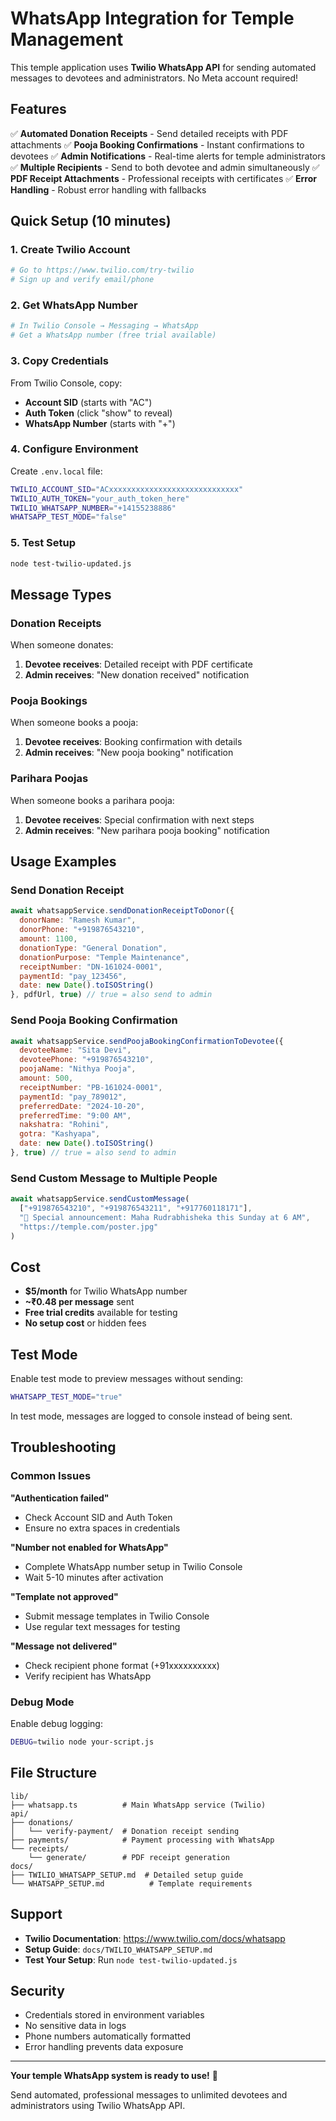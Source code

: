 # WhatsApp Integration for Temple Management

This temple application uses **Twilio WhatsApp API** for sending automated messages to devotees and administrators. No Meta account required!

## Features

✅ **Automated Donation Receipts** - Send detailed receipts with PDF attachments
✅ **Pooja Booking Confirmations** - Instant confirmations to devotees
✅ **Admin Notifications** - Real-time alerts for temple administrators
✅ **Multiple Recipients** - Send to both devotee and admin simultaneously
✅ **PDF Receipt Attachments** - Professional receipts with certificates
✅ **Error Handling** - Robust error handling with fallbacks

## Quick Setup (10 minutes)

### 1. Create Twilio Account
```bash
# Go to https://www.twilio.com/try-twilio
# Sign up and verify email/phone
```

### 2. Get WhatsApp Number
```bash
# In Twilio Console → Messaging → WhatsApp
# Get a WhatsApp number (free trial available)
```

### 3. Copy Credentials
From Twilio Console, copy:
- **Account SID** (starts with "AC")
- **Auth Token** (click "show" to reveal)
- **WhatsApp Number** (starts with "+")

### 4. Configure Environment
Create `.env.local` file:
```bash
TWILIO_ACCOUNT_SID="ACxxxxxxxxxxxxxxxxxxxxxxxxxxxxx"
TWILIO_AUTH_TOKEN="your_auth_token_here"
TWILIO_WHATSAPP_NUMBER="+14155238886"
WHATSAPP_TEST_MODE="false"
```

### 5. Test Setup
```bash
node test-twilio-updated.js
```

## Message Types

### Donation Receipts
When someone donates:
1. **Devotee receives**: Detailed receipt with PDF certificate
2. **Admin receives**: "New donation received" notification

### Pooja Bookings
When someone books a pooja:
1. **Devotee receives**: Booking confirmation with details
2. **Admin receives**: "New pooja booking" notification

### Parihara Poojas
When someone books a parihara pooja:
1. **Devotee receives**: Special confirmation with next steps
2. **Admin receives**: "New parihara pooja booking" notification

## Usage Examples

### Send Donation Receipt
```javascript
await whatsappService.sendDonationReceiptToDonor({
  donorName: "Ramesh Kumar",
  donorPhone: "+919876543210",
  amount: 1100,
  donationType: "General Donation",
  donationPurpose: "Temple Maintenance",
  receiptNumber: "DN-161024-0001",
  paymentId: "pay_123456",
  date: new Date().toISOString()
}, pdfUrl, true) // true = also send to admin
```

### Send Pooja Booking Confirmation
```javascript
await whatsappService.sendPoojaBookingConfirmationToDevotee({
  devoteeName: "Sita Devi",
  devoteePhone: "+919876543210",
  poojaName: "Nithya Pooja",
  amount: 500,
  receiptNumber: "PB-161024-0001",
  paymentId: "pay_789012",
  preferredDate: "2024-10-20",
  preferredTime: "9:00 AM",
  nakshatra: "Rohini",
  gotra: "Kashyapa",
  date: new Date().toISOString()
}, true) // true = also send to admin
```

### Send Custom Message to Multiple People
```javascript
await whatsappService.sendCustomMessage(
  ["+919876543210", "+919876543211", "+917760118171"],
  "🙏 Special announcement: Maha Rudrabhisheka this Sunday at 6 AM",
  "https://temple.com/poster.jpg"
)
```

## Cost

- **$5/month** for Twilio WhatsApp number
- **~₹0.48 per message** sent
- **Free trial credits** available for testing
- **No setup cost** or hidden fees

## Test Mode

Enable test mode to preview messages without sending:
```bash
WHATSAPP_TEST_MODE="true"
```

In test mode, messages are logged to console instead of being sent.

## Troubleshooting

### Common Issues

**"Authentication failed"**
- Check Account SID and Auth Token
- Ensure no extra spaces in credentials

**"Number not enabled for WhatsApp"**
- Complete WhatsApp number setup in Twilio Console
- Wait 5-10 minutes after activation

**"Template not approved"**
- Submit message templates in Twilio Console
- Use regular text messages for testing

**"Message not delivered"**
- Check recipient phone format (+91xxxxxxxxxx)
- Verify recipient has WhatsApp

### Debug Mode

Enable debug logging:
```bash
DEBUG=twilio node your-script.js
```

## File Structure

```
lib/
├── whatsapp.ts          # Main WhatsApp service (Twilio)
api/
├── donations/
│   └── verify-payment/  # Donation receipt sending
├── payments/            # Payment processing with WhatsApp
└── receipts/
    └── generate/        # PDF receipt generation
docs/
├── TWILIO_WHATSAPP_SETUP.md  # Detailed setup guide
└── WHATSAPP_SETUP.md          # Template requirements
```

## Support

- **Twilio Documentation**: https://www.twilio.com/docs/whatsapp
- **Setup Guide**: `docs/TWILIO_WHATSAPP_SETUP.md`
- **Test Your Setup**: Run `node test-twilio-updated.js`

## Security

- Credentials stored in environment variables
- No sensitive data in logs
- Phone numbers automatically formatted
- Error handling prevents data exposure

---

**Your temple WhatsApp system is ready to use!** 🎉

Send automated, professional messages to unlimited devotees and administrators using Twilio WhatsApp API.